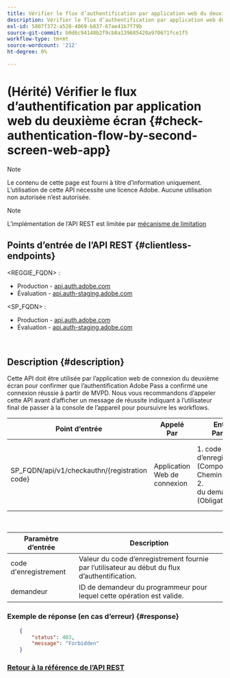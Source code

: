 ```yaml
---
title: Vérifier le flux d’authentification par application web du deuxième écran
description: Vérifier le flux d’authentification par application web du deuxième écran
exl-id: 5807f372-a520-4069-b837-67ae41b7f79b
source-git-commit: b0d6c94148b2f9cb8a139685420a970671fce1f5
workflow-type: tm+mt
source-wordcount: '212'
ht-degree: 0%

---
```


# (Hérité) Vérifier le flux d’authentification par application web du deuxième écran {#check-authentication-flow-by-second-screen-web-app}

>[!NOTE]
>
>Le contenu de cette page est fourni à titre d’information uniquement. L’utilisation de cette API nécessite une licence Adobe. Aucune utilisation non autorisée n’est autorisée.

>[!NOTE]
>
> L’implémentation de l’API REST est limitée par [mécanisme de limitation](/help/authentication/integration-guide-programmers/throttling-mechanism.md)

## Points d’entrée de l’API REST {#clientless-endpoints}

&lt;REGGIE_FQDN> :

* Production - [api.auth.adobe.com](http://api.auth.adobe.com/)
* Évaluation - [api.auth-staging.adobe.com](http://api.auth-staging.adobe.com/)

&lt;SP_FQDN> :

* Production - [api.auth.adobe.com](http://api.auth.adobe.com/)
* Évaluation - [api.auth-staging.adobe.com](http://api.auth-staging.adobe.com/)

</br>

## Description {#description}

Cette API doit être utilisée par l’application web de connexion du deuxième écran pour confirmer que l’authentification Adobe Pass a confirmé une connexion réussie à partir de MVPD. Nous vous recommandons d’appeler cette API avant d’afficher un message de réussite indiquant à l’utilisateur final de passer à la console de l’appareil pour poursuivre les workflows.


| Point d’entrée | Appelé </br>Par | Entrée   </br>Params | HTTP </br>Méthode | Réponse | HTTP </br>Réponse |
| --- | --- | --- | --- | --- | --- |
| SP_FQDN/api/v1/checkauthn/{registration code} | Application Web de connexion | 1. code d’enregistrement </br>    (Composant Chemin d’accès)</br>2.  </br> du demandeur    (Obligatoire) | GET | XML ou JSON contenant les détails de l’erreur en cas d’échec. | 200 - Succès   </br>403 - Interdit |

</br>

| Paramètre d’entrée | Description |
| ----------------- | --------------------------------------------------------------------------------------------- |
| code d&#39;enregistrement | Valeur du code d’enregistrement fournie par l’utilisateur au début du flux d’authentification. |
| demandeur | ID de demandeur du programmeur pour lequel cette opération est valide. |


### Exemple de réponse (en cas d’erreur) {#response}

```JSON
    {
        "status": 403,
        "message": "Forbidden"
    }
```

### [Retour à la référence de l’API REST](/help/authentication/integration-guide-programmers/legacy/rest-api-v1/rest-api-reference.md)
